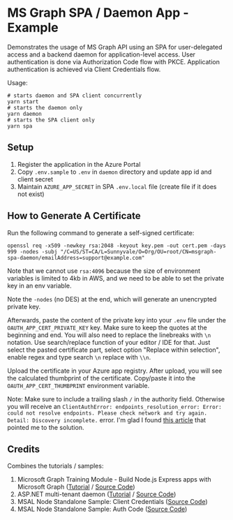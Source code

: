 # MS Graph SPA / Daemon App - Example

Demonstrates the usage of MS Graph API using an SPA for user-delegated access
and a backend daemon for application-level access. User authentication is done
via Authorization Code flow with PKCE. Application authentication is achieved
via Client Credentials flow.

Usage:

```
# starts daemon and SPA client concurrently
yarn start
# starts the daemon only
yarn daemon
# starts the SPA client only
yarn spa
```

## Setup

1. Register the application in the Azure Portal
2. Copy `.env.sample` to `.env` in `daemon` directory and update app id and client secret
3. Maintain `AZURE_APP_SECRET` in SPA `.env.local` file (create file if it does not exist)

## How to Generate A Certificate

Run the following command to generate a self-signed certificate:

```
openssl req -x509 -newkey rsa:2048 -keyout key.pem -out cert.pem -days 999 -nodes -subj "/C=US/ST=CA/L=Sunnyvale/O=Org/OU=root/CN=msgraph-spa-daemon/emailAddress=support@example.com"
```

Note that we cannot use `rsa:4096` because the size of environment variables is limited to 4kb in AWS, and we need to be able to set the private key in an env variable.

Note the `-nodes` (no DES) at the end, which will generate an unencrypted private key.

Afterwards, paste the content of the private key into your `.env` file under the `OAUTH_APP_CERT_PRIVATE_KEY` key. Make sure to keep the quotes at the beginning and end. You will also need to replace the linebreaks with `\n` notation. Use search/replace function of your editor / IDE for that. Just select the pasted certificate part, select option "Replace within selection", enable regex and type search `\n` replace with `\\n`.

Upload the certificate in your Azure app registry. After upload, you will see the calculated thumbprint of the certificate. Copy/paste it into the
`OAUTH_APP_CERT_THUMBPRINT` environment variable.

Note: Make sure to include a trailing slash `/` in the authority field. Otherwise you will receive an `ClientAuthError: endpoints_resolution_error: Error: could not resolve endpoints. Please check network and try again. Detail: Discovery incomplete.` error. I'm glad I found [this article](https://sebastian-rogers.medium.com/could-not-resolve-endpoints-3f66bd9dc9) that pointed me to the solution.

## Credits

Combines the tutorials / samples:

1. Microsoft Graph Training Module - Build Node.js Express apps with Microsoft Graph ([Tutorial](https://docs.microsoft.com/en-us/graph/tutorials/node) / [Source Code](https://github.com/microsoftgraph/msgraph-training-nodeexpressapp))
2. ASP.NET multi-tenant daemon ([Tutorial](https://docs.microsoft.com/en-in/azure/active-directory/develop/tutorial-v2-aspnet-daemon-web-app) / [Source Code](https://github.com/Azure-Samples/ms-identity-aspnet-daemon-webapp))
3. MSAL Node Standalone Sample: Client Credentials ([Source Code](https://github.com/AzureAD/microsoft-authentication-library-for-js/tree/dev/samples/msal-node-samples/standalone-samples/client-credentials))
4. MSAL Node Standalone Sample: Auth Code ([Source Code](https://github.com/AzureAD/microsoft-authentication-library-for-js/tree/dev/samples/msal-node-samples/standalone-samples/auth-code))
